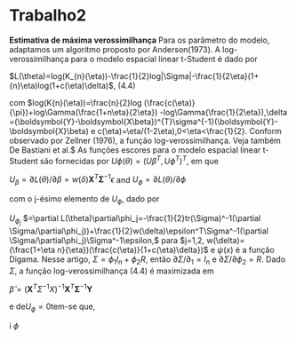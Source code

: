 # Trabalho2
**Estimativa de máxima verossimilhança**
 Para os parâmetro do modelo, adaptamos um algoritmo proposto por Anderson(1973). A log-verossimilhança para o modelo espacial linear t-Student é dado por 
 
 $L(\theta)=log(K_{n}(\eta))-\frac{1}{2}log|\Sigma|-\frac{1}{2\eta}(1+{n}\eta)log(1+c(\eta)\delta)$,    (4.4)

 com $log(K{n}(\eta))=\frac{n}{2}log (\frac{c(\eta)}{\pi})+log\Gamma(\frac{1+n\eta}{2\eta}) -log\Gamma(\frac{1}{2\eta}),\delta =(\boldsymbol{Y}-\boldsymbol{X\beta})^{T}\sigma^{-1}(\boldsymbol{Y}-\boldsymbol{X}\beta) e c(\eta)=\eta/(1-2\eta),0<\eta<\frac{1}{2}. Conform observado por Zellner (1976), a função log-verossimilhança. Veja também De Bastiani et al.$
   As funções escores para o modelo espacial linear t-Student são fornecidas por $U\phi(\theta)=(U\beta^T,U\phi^T)^T$, em que 
   

  $U_{\beta}=\partial{L}(\theta)/\partial\beta=w(\delta)\boldsymbol{X}^T \boldsymbol{\Sigma}^{-1}{\epsilon}$  and  $U_\phi=\partial{L}(\theta)/\partial\phi$

  com o j-ésimo elemento de $U_{\phi}$, dado por 

$U_{{\phi}_{j}}$ $=\partial L(\theta)\partial\phi_j=-\frac{1}{2}tr(\Sigma)^-1(\partial \Sigma/\partial\phi_j))+\frac{1}{2}w(\delta)\epsilon^T\Sigma^-1(\partial \Sigma/\partial\phi_j)\Sigma^-1\epsilon,$ para $j=1,2, w(\delta)=(\frac{1+\eta n}{\eta})(\frac{c(\eta)}{1+c(\eta)\delta})$ e $\psi(x)$ é a função Digama. Nesse artigo, $\Sigma=\phi_1I_n+\phi_2R$, então $\partial \Sigma/\partial_1=I_n$ e $\partial \Sigma/\partial\phi_2=R$. Dado $\Sigma$, a função log-verossimilhança (4.4) é maximizada em

$\hat{ \beta} =(\boldsymbol{X}^T{\Sigma}^{-1} {X})^{-1}\boldsymbol{X}^T \boldsymbol{\Sigma}^{-1}\boldsymbol{Y}$

e de$U_{\phi}=0$tem-se que, 

i $\phi$
